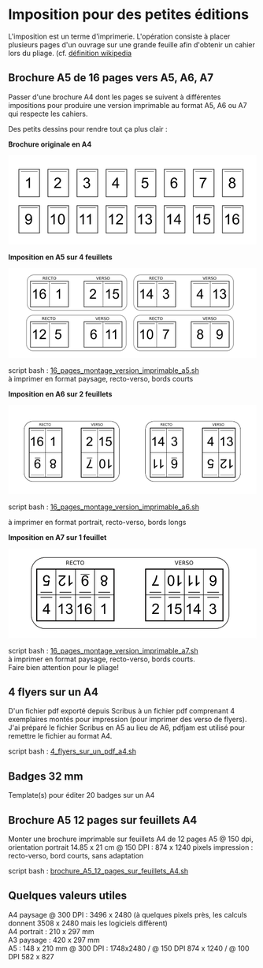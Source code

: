 # Imposition pour des petites éditions

L'imposition est un terme d'imprimerie. L'opération consiste à placer plusieurs pages d'un ouvrage sur une grande feuille afin d'obtenir un cahier lors du pliage. (cf. [définition wikipedia](https://fr.wikipedia.org/wiki/Imposition_(imprimerie))

## Brochure A5 de 16 pages vers A5, A6, A7

Passer d'une brochure A4 dont les pages se suivent à différentes impositions pour produire une version imprimable au format A5, A6 ou A7 qui respecte les cahiers.  

Des petits dessins pour rendre tout ça plus clair :

**Brochure originale en A4**

![16 pages A4](./assets/16_pages_a4.png)

**Imposition en A5 sur 4 feuillets**

![16 pages A5](./assets/16_pages_imposition_a5_4_feuillets.png)

script bash : [16_pages_montage_version_imprimable_a5.sh](./brochure_a5_16_pages_vers_a5_a6_a7/16_pages_montage_version_imprimable_a5.sh)  
à imprimer en format paysage, recto-verso, bords courts


**Imposition en A6 sur 2 feuillets**

![16 pages A5](./assets/16_pages_imposition_a6_2_feuillets.png)

script bash : [16_pages_montage_version_imprimable_a6.sh](./brochure_a5_16_pages_vers_a5_a6_a7/16_pages_montage_version_imprimable_a6.sh)  

à imprimer en format portrait, recto-verso, bords longs

**Imposition en A7 sur 1 feuillet**

![16 pages A5](./assets/16_pages_imposition_a7_1_feuillet.png)

script bash : [16_pages_montage_version_imprimable_a7.sh](./brochure_a5_16_pages_vers_a5_a6_a7/16_pages_montage_version_imprimable_a7.sh)   
à imprimer en format paysage, recto-verso, bords courts.  
Faire bien attention pour le pliage!

## 4 flyers sur un A4

D'un fichier pdf exporté depuis Scribus à un fichier pdf comprenant 4 exemplaires montés pour impression (pour imprimer des verso de flyers). J'ai préparé le fichier Scribus en A5 au lieu de A6, pdfjam est utilisé pour remettre le fichier au format A4.

script bash : [4_flyers_sur_un_pdf_a4.sh](./4_flyers_sur_un_a4/4_flyers_sur_un_pdf_a4.sh)   

## Badges 32 mm

Template(s) pour éditer 20 badges sur un A4

## Brochure A5 12 pages sur feuillets A4

Monter une brochure imprimable sur feuillets A4 de 12 pages A5 @ 150 dpi, orientation portrait
14.85 x 21 cm @ 150 DPI : 874 x 1240 pixels
impression : recto-verso, bord courts, sans adaptation

script bash : [brochure_A5_12_pages_sur_feuillets_A4.sh](./brochure_A5_12_pages_sur_feuillets_A4/brochure_A5_12_pages_sur_feuillets_A4.sh)  

## Quelques valeurs utiles

A4 paysage @ 300 DPI : 3496 x 2480 (à quelques pixels près, les calculs donnent 3508 x 2480 mais les logiciels diffèrent)  
A4 portrait : 210 x 297 mm  
A3 paysage : 420 x 297 mm  
A5 : 148 x 210 mm @ 300 DPI : 1748x2480 / @ 150 DPI 874 x 1240 / @ 100 DPI 582 x 827  
